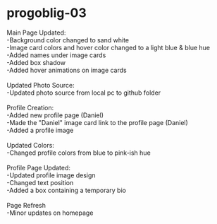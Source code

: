 # progoblig-03

Main Page Updated:
<br>
-Background color changed to sand white
<br>
-Image card colors and hover color changed to a light blue & blue hue
<br>
-Added names under image cards
<br>
-Added box shadow
<br>
-Added hover animations on image cards
<br>
<br>
Updated Photo Source:
<br>
-Updated photo source from local pc to github folder
<br>
<br>
Profile Creation:
<br>
-Added new profile page (Daniel)
<br>
-Made the "Daniel" image card link to the profile page (Daniel)
<br>
-Added a profile image
<br>
<br>
Updated Colors:
<br>
-Changed profile colors from blue to pink-ish hue
<br>
<br>
Profile Page Updated:
<br>
-Updated profile image design
<br>
-Changed text position
<br>
-Added a box containing a temporary bio
<br>
<br>
Page Refresh
<br>
-Minor updates on homepage
<br>
